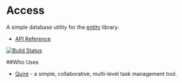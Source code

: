 # Access

A simple database utility for the [entity](https://github.com/rikulo/entity) library.

* [API Reference](http://www.dartdocs.org/documentation/access/0.5.0)

[![Build Status](https://drone.io/github.com/rikulo/access/status.png)](https://drone.io/github.com/rikulo/access/latest)

##Who Uses

* [Quire](https://quire.io) - a simple, collaborative, multi-level task management tool.

